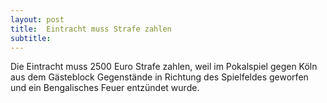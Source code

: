 ```yaml
---
layout: post
title:  Eintracht muss Strafe zahlen
subtitle:  
---
```


Die Eintracht muss 2500 Euro Strafe zahlen, weil im Pokalspiel gegen Köln aus dem Gästeblock Gegenstände in Richtung des Spielfeldes geworfen und ein Bengalisches Feuer entzündet wurde.



